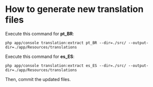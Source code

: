 How to generate new translation files
=====================================

Execute this command for __pt_BR__:

```
php app/console translation:extract pt_BR --dir=./src/ --output-dir=./app/Resources/translations
```
Execute this command for __es_ES__:

```
php app/console translation:extract es_ES --dir=./src/ --output-dir=./app/Resources/translations
```

Then, commit the updated files.